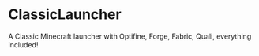 # ClassicLauncher
A Classic Minecraft launcher with Optifine, Forge, Fabric, Quali, everything included!
